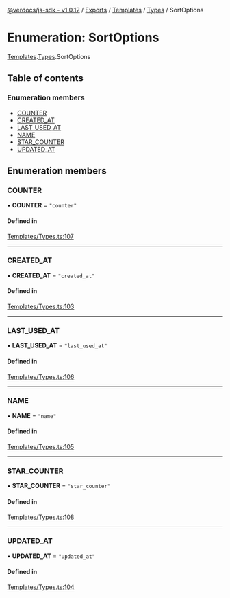 [@verdocs/js-sdk - v1.0.12](../README.md) / [Exports](../modules.md) / [Templates](../modules/Templates.md) / [Types](../modules/Templates.Types.md) / SortOptions

# Enumeration: SortOptions

[Templates](../modules/Templates.md).[Types](../modules/Templates.Types.md).SortOptions

## Table of contents

### Enumeration members

- [COUNTER](Templates.Types.SortOptions.md#counter)
- [CREATED_AT](Templates.Types.SortOptions.md#created_at)
- [LAST_USED_AT](Templates.Types.SortOptions.md#last_used_at)
- [NAME](Templates.Types.SortOptions.md#name)
- [STAR_COUNTER](Templates.Types.SortOptions.md#star_counter)
- [UPDATED_AT](Templates.Types.SortOptions.md#updated_at)

## Enumeration members

### COUNTER

• **COUNTER** = `"counter"`

#### Defined in

[Templates/Types.ts:107](https://github.com/Verdocs/js-sdk/blob/main/src/Templates/Types.ts#L107)

___

### CREATED\_AT

• **CREATED\_AT** = `"created_at"`

#### Defined in

[Templates/Types.ts:103](https://github.com/Verdocs/js-sdk/blob/main/src/Templates/Types.ts#L103)

___

### LAST\_USED\_AT

• **LAST\_USED\_AT** = `"last_used_at"`

#### Defined in

[Templates/Types.ts:106](https://github.com/Verdocs/js-sdk/blob/main/src/Templates/Types.ts#L106)

___

### NAME

• **NAME** = `"name"`

#### Defined in

[Templates/Types.ts:105](https://github.com/Verdocs/js-sdk/blob/main/src/Templates/Types.ts#L105)

___

### STAR\_COUNTER

• **STAR\_COUNTER** = `"star_counter"`

#### Defined in

[Templates/Types.ts:108](https://github.com/Verdocs/js-sdk/blob/main/src/Templates/Types.ts#L108)

___

### UPDATED\_AT

• **UPDATED\_AT** = `"updated_at"`

#### Defined in

[Templates/Types.ts:104](https://github.com/Verdocs/js-sdk/blob/main/src/Templates/Types.ts#L104)
